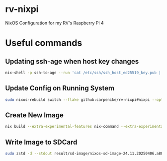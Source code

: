 # rv-nixpi
NixOS Configuration for my RV's Raspberry Pi 4

# Useful commands

## Updating ssh-age when host key changes
```bash
nix-shell -p ssh-to-age --run 'cat /etc/ssh/ssh_host_ed25519_key.pub | ssh-to-age'
```

## Update Config on Running System
```bash
sudo nixos-rebuild switch --flake github:carpenike/rv-nixpi#nixpi --option accept-flake-config true --refresh
```

## Create New Image
```bash
nix build --extra-experimental-features nix-command --extra-experimental-features flakes .#packages.aarch64-linux.sdcard --impure
```

## Write Image to SDCard
```bash
sudo zstd -d --stdout result/sd-image/nixos-sd-image-24.11.20250406.a880f49-aarch64-linux.img.zst | sudo dd of=/dev/sdb bs=4M status=progress oflag=sync
```
